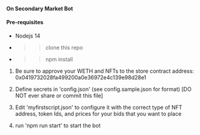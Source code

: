 #### On Secondary Market Bot 

#### Pre-requisites
- Nodejs 14 
- >> clone this repo
- >> npm install 


1. Be sure to approve your WETH and NFTs to the store contract address: 0x0419732028fa499200a0e36972e4c139e98d28e1

2. Define secrets in 'config.json'  (see config.sample.json for format) [DO NOT ever share or commit this file]

3. Edit 'myfirstscript.json' to configure it with the correct type of NFT address, token Ids, and prices for your bids that you want to place 

4. run 'npm run start' to start the bot 

